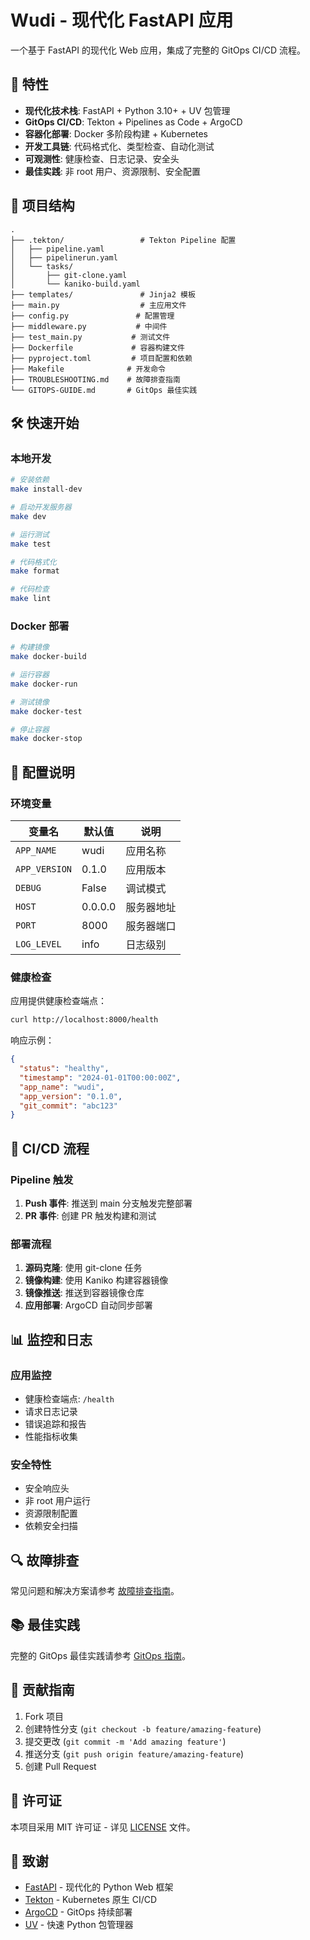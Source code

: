 # Wudi - 现代化 FastAPI 应用

一个基于 FastAPI 的现代化 Web 应用，集成了完整的 GitOps CI/CD 流程。

## 🚀 特性

- **现代化技术栈**: FastAPI + Python 3.10+ + UV 包管理
- **GitOps CI/CD**: Tekton + Pipelines as Code + ArgoCD
- **容器化部署**: Docker 多阶段构建 + Kubernetes
- **开发工具链**: 代码格式化、类型检查、自动化测试
- **可观测性**: 健康检查、日志记录、安全头
- **最佳实践**: 非 root 用户、资源限制、安全配置

## 📁 项目结构

```
.
├── .tekton/                 # Tekton Pipeline 配置
│   ├── pipeline.yaml
│   ├── pipelinerun.yaml
│   └── tasks/
│       ├── git-clone.yaml
│       └── kaniko-build.yaml
├── templates/               # Jinja2 模板
├── main.py                  # 主应用文件
├── config.py               # 配置管理
├── middleware.py           # 中间件
├── test_main.py           # 测试文件
├── Dockerfile             # 容器构建文件
├── pyproject.toml         # 项目配置和依赖
├── Makefile              # 开发命令
├── TROUBLESHOOTING.md    # 故障排查指南
└── GITOPS-GUIDE.md       # GitOps 最佳实践
```

## 🛠️ 快速开始

### 本地开发

```bash
# 安装依赖
make install-dev

# 启动开发服务器
make dev

# 运行测试
make test

# 代码格式化
make format

# 代码检查
make lint
```

### Docker 部署

```bash
# 构建镜像
make docker-build

# 运行容器
make docker-run

# 测试镜像
make docker-test

# 停止容器
make docker-stop
```

## 🔧 配置说明

### 环境变量

| 变量名 | 默认值 | 说明 |
|--------|--------|------|
| `APP_NAME` | wudi | 应用名称 |
| `APP_VERSION` | 0.1.0 | 应用版本 |
| `DEBUG` | False | 调试模式 |
| `HOST` | 0.0.0.0 | 服务器地址 |
| `PORT` | 8000 | 服务器端口 |
| `LOG_LEVEL` | info | 日志级别 |

### 健康检查

应用提供健康检查端点：

```bash
curl http://localhost:8000/health
```

响应示例：
```json
{
  "status": "healthy",
  "timestamp": "2024-01-01T00:00:00Z",
  "app_name": "wudi",
  "app_version": "0.1.0",
  "git_commit": "abc123"
}
```

## 🚀 CI/CD 流程

### Pipeline 触发

1. **Push 事件**: 推送到 main 分支触发完整部署
2. **PR 事件**: 创建 PR 触发构建和测试

### 部署流程

1. **源码克隆**: 使用 git-clone 任务
2. **镜像构建**: 使用 Kaniko 构建容器镜像
3. **镜像推送**: 推送到容器镜像仓库
4. **应用部署**: ArgoCD 自动同步部署

## 📊 监控和日志

### 应用监控

- 健康检查端点: `/health`
- 请求日志记录
- 错误追踪和报告
- 性能指标收集

### 安全特性

- 安全响应头
- 非 root 用户运行
- 资源限制配置
- 依赖安全扫描

## 🔍 故障排查

常见问题和解决方案请参考 [故障排查指南](TROUBLESHOOTING.md)。

## 📚 最佳实践

完整的 GitOps 最佳实践请参考 [GitOps 指南](GITOPS-GUIDE.md)。

## 🤝 贡献指南

1. Fork 项目
2. 创建特性分支 (`git checkout -b feature/amazing-feature`)
3. 提交更改 (`git commit -m 'Add amazing feature'`)
4. 推送分支 (`git push origin feature/amazing-feature`)
5. 创建 Pull Request

## 📄 许可证

本项目采用 MIT 许可证 - 详见 [LICENSE](LICENSE) 文件。

## 🙏 致谢

- [FastAPI](https://fastapi.tiangolo.com/) - 现代化的 Python Web 框架
- [Tekton](https://tekton.dev/) - Kubernetes 原生 CI/CD
- [ArgoCD](https://argo-cd.readthedocs.io/) - GitOps 持续部署
- [UV](https://github.com/astral-sh/uv) - 快速 Python 包管理器